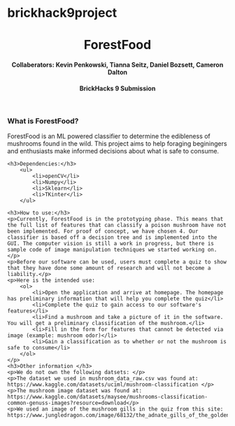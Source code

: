 # brickhack9project

<head>
    <header>
        <h1>ForestFood</h1>
        <h4>Collaberators: Kevin Penkowski, Tianna Seitz, Daniel Bozsett, Cameron Dalton</h4>
        <h4>BrickHacks 9 Submission</h4>
    </header>
</head>
<body>
    <h3>What is ForestFood?</h3>
    <p>ForestFood is an ML powered classifier to determine the edibleness of mushrooms found in the wild. This project aims to help foraging beginingers and enthusiasts make informed decisions about what is safe to consume.</p>

    <h3>Dependencies:</h3>
        <ul>
            <li>openCV</li>
            <li>Numpy</li>
            <li>Sklearn</li>
            <li>TKinter</li>
        </ul>
    
    <h3>How to use:</h3>
    <p>Currently, ForestFood is in the prototyping phase. This means that the full list of features that can classify a poison mushroom have not been implemented. For proof of concept, we have chosen 4. Our classifier is based off a decision tree and is implemented into the GUI. The computer vision is still a work in progress, but there is sample code of image manipulation techniques we started working on.</p>
    <p>Before our software can be used, users must complete a quiz to show that they have done some amount of research and will not become a liability.</p>
    <p>Here is the intended use:
        <ol>
            <li>Open the application and arrive at homepage. The homepage has preliminary information that will help you complete the quiz</li>
            <li>Complete the quiz to gain access to our software's features</li>
            <li>Find a mushroom and take a picture of it in the software. You will get a preliminary classification of the mushroom.</li>
            <li>Fill in the form for features that cannot be detected via image (example: mushroom odor)</li>
            <li>Gain a classification as to whether or not the mushroom is safe to consume</li>
        </ol>
    </p>
    <h3>Other information </h3>
    <p>We do not own the following datsets: </p>
    <p>The dataset we used in mushroom_data_raw.csv was found at: https://www.kaggle.com/datasets/uciml/mushroom-classification </p>
    <p>The mushroom image dataset was found at: https://www.kaggle.com/datasets/maysee/mushrooms-classification-common-genuss-images?resource=download</p>
    <p>We used an image of the mushroom gills in the quiz from this site: https://www.jungledragon.com/image/68132/the_adnate_gills_of_the_golden_trumpet_mushroom.html</p>
</body>